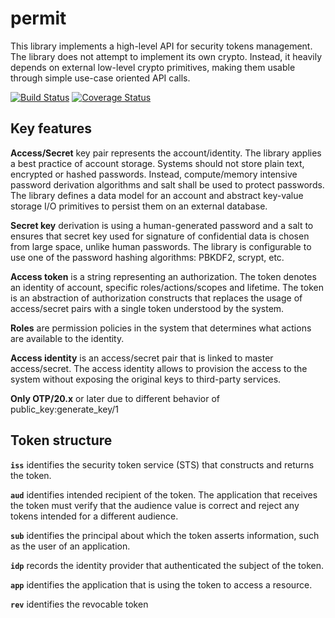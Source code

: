 # permit

This library implements a high-level API for security tokens management. The library does not attempt to implement its own crypto. Instead, it heavily depends on external low-level crypto primitives, making them usable through simple use-case oriented API calls.

[![Build Status](https://secure.travis-ci.org/fogfish/permit.svg?branch=master)](http://travis-ci.org/fogfish/permit) [![Coverage Status](https://coveralls.io/repos/github/fogfish/permit/badge.svg?branch=master)](https://coveralls.io/github/fogfish/permit?branch=master)


## Key features 

**Access/Secret** key pair represents the account/identity. The library applies a best practice of account storage. Systems should not store plain text, encrypted or hashed passwords. Instead, compute/memory intensive password derivation algorithms and salt shall be used to protect passwords. The library defines a data model for an account and abstract key-value storage I/O primitives to persist them on an external database.  

**Secret key** derivation is using a human-generated password and a salt to ensures that secret key used for signature of confidential data is chosen from large space, unlike human passwords. The library is configurable to use one of the password hashing algorithms: PBKDF2, scrypt, etc.
 
**Access token** is a string representing an authorization. The token denotes an identity of account, specific roles/actions/scopes and lifetime. The token is an abstraction of authorization constructs that replaces the usage of access/secret pairs with a single token understood by the system.

**Roles** are permission policies in the system that determines what actions are available to the identity.

**Access identity** is an access/secret pair that is linked to master access/secret. The access identity allows to provision the access to the system without exposing the original keys to third-party services.  

**Only OTP/20.x** or later due to different behavior of public_key:generate_key/1

## Token structure

**`iss`** identifies the security token service (STS) that constructs and returns the token.

**`aud`** identifies intended recipient of the token. The application that receives the token must verify that the audience value is correct and reject any tokens intended for a different audience. 

**`sub`** identifies the principal about which the token asserts information, such as the user of an application.

**`idp`** records the identity provider that authenticated the subject of the token.

**`app`** identifies the application that is using the token to access a resource. 

**`rev`**  identifies the revocable token 
